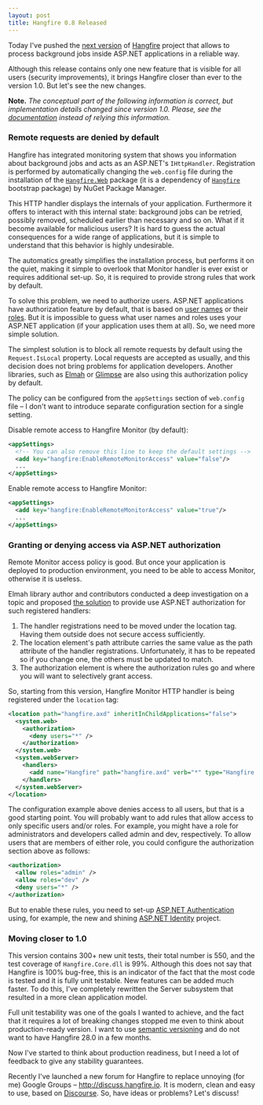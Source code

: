 ```yaml
---
layout: post
title: Hangfire 0.8 Released
---
```


Today I've pushed the [next version](https://github.com/odinserj/Hangfire/releases/tag/v0.8) of [Hangfire](http://hangfire.io) project that allows to process background jobs inside ASP.NET applications in a reliable way.

Although this release contains only one new feature that is visible for all users (security improvements), it brings Hangfire closer than ever to the version 1.0. But let's see the new changes.

**Note.** *The conceptual part of the following information is correct, but implementation details changed since version 1.0. Please, see the [documentation](http://docs.hangfire.io) instead of relying this information.*

### Remote requests are denied by default

Hangfire has integrated monitoring system that shows you information about background jobs and acts as an ASP.NET's `IHttpHandler`. Registration is performed by automatically changing the `web.config` file during the installation of the [`Hangfire.Web`](https://www.nuget.org/packages/Hangfire.Web/) package (it is a dependency of [`Hangfire`](https://www.nuget.org/packages/Hangfire/) bootstrap package) by NuGet Package Manager.

This HTTP handler displays the internals of your application. Furthermore it offers to interact with this internal state: background jobs can be retried, possibly removed, scheduled earlier than necessary and so on. What if it become available for malicious users? It is hard to guess the actual consequences for a wide range of applications, but it is simple to understand that this behavior is highly undesirable.

The automatics greatly simplifies the installation process, but performs it on the quiet, making it simple to overlook that Monitor handler is ever exist or requires additional set-up. So, it is required to provide strong rules that work by default.

To solve this problem, we need to authorize users. ASP.NET applications have authorization feature by default, that is based on [user names](http://msdn.microsoft.com/en-US/library/eeyk640h.aspx) or their [roles](http://msdn.microsoft.com/en-us/library/5k850zwb.aspx). But it is impossible to guess what user names and roles uses your ASP.NET application (if your application uses them at all). So, we need more simple solution.

The simplest solution is to block all remote requests by default using the `Request.IsLocal` property. Local requests are accepted as usually, and this decision does not bring problems for application developers. Another libraries, such as [Elmah](https://code.google.com/p/elmah/) or [Glimpse](http://getglimpse.com) are also using this authorization policy by default.

The policy can be configured from the `appSettings` section of `web.config` file – I don't want to introduce separate configuration section for a single setting.

Disable remote access to Hangfire Monitor (by default):

```xml
<appSettings>
  <!-- You can also remove this line to keep the default settings -->
  <add key="hangfire:EnableRemoteMonitorAccess" value="false"/>
  ...
</appSettings>
```

Enable remote access to Hangfire Monitor:

```xml
<appSettings>
  <add key="hangfire:EnableRemoteMonitorAccess" value="true"/>
  ...
</appSettings>
```

### Granting or denying access via ASP.NET authorization

Remote Monitor access policy is good. But once your application is deployed to production environment, you need to be able to access Monitor, otherwise it is useless.

Elmah library author and contributors conducted a deep investigation on a topic and proposed [the solution](https://code.google.com/p/elmah/wiki/SecuringErrorLogPages) to provide use ASP.NET authorization for such registered handlers:

1. The handler registrations need to be moved under the location tag. Having them outside does not secure access sufficiently.
2. The location element's path attribute carries the same value as the path attribute of the handler registrations. Unfortunately, it has to be repeated so if you change one, the others must be updated to match.
3. The authorization element is where the authorization rules go and where you will want to selectively grant access.

So, starting from this version, Hangfire Monitor HTTP handler is being registered under the `location` tag:

```xml
<location path="hangfire.axd" inheritInChildApplications="false">
  <system.web>
    <authorization>
      <deny users="*" />  
    </authorization>
  </system.web>
  <system.webServer>
    <handlers>
      <add name="Hangfire" path="hangfire.axd" verb="*" type="Hangfire.Web.HangfirePageFactory, Hangfire.Web" />
    </handlers>
  </system.webServer>
</location>
```

The configuration example above denies access to all users, but that is a good starting point. You will probably want to add rules that allow access to only specific users and/or roles. For example, you might have a role for administrators and developers called admin and dev, respectively. To allow users that are members of either role, you could configure the authorization section above as follows:

```xml
<authorization>  
  <allow roles="admin" />  
  <allow roles="dev" />  
  <deny users="*" />  
</authorization>
```

But to enable these rules, you need to set-up [ASP.NET Authentication](http://msdn.microsoft.com/en-us/library/vstudio/eeyk640h.aspx) using, for example, the new and shining [ASP.NET Identity](http://www.asp.net/identity) project.

### Moving closer to 1.0

This version contains 300+ new unit tests, their total number is 550, and the test coverage of `Hangfire.Core.dll` is 99%. Although this does not say that Hangfire is 100% bug-free, this is an indicator of the fact that the most code is tested and it is fully unit testable. New features can be added much faster. To do this, I've completely rewritten the Server subsystem that resulted in a more clean application model.

Full unit testability was one of the goals I wanted to achieve, and the fact that it requires a lot of breaking changes stopped me even to think about production-ready version. I want to use [semantic versioning](http://semver.org) and do not want to have Hangfire 28.0 in a few months.

Now I've started to think about production readiness, but I need a lot of feedback to give any stability guarantees. 

Recently I've launched a new forum for Hangfire to replace unnoying (for me) Google Groups – http://discuss.hangfire.io. It is modern, clean and easy to use, based on [Discourse](http://www.discourse.org). So, have ideas or problems? Let's discuss!